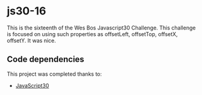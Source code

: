 # js30-16

This is the sixteenth of the Wes Bos Javascript30 Challenge. This challenge is focused on using such properties as offsetLeft, offsetTop, offsetX, offsetY. It was nice.

## Code dependencies

This project was completed thanks to:
- [JavaScript30][1]

[1]: https://javascript30.com/